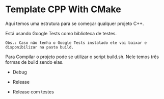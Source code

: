 # Template CPP With CMake

Aqui temos uma estrutura para se começar qualquer projeto C++.

Está usando Google Tests como biblioteca de testes.

    Obs.: Caso não tenha o Google Tests instalado ele vai baixar e disponibilizar na pasta build.

Para Compilar o projeto pode se utilizar o script build.sh. Nele temos três formas de build sendo elas.

- Debug

- Release

- Release com testes
